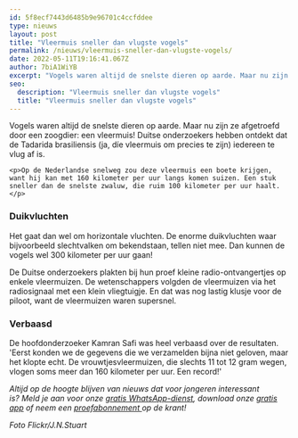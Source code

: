 ```yaml
---
id: 5f8ecf7443d6485b9e96701c4ccfddee
type: nieuws
layout: post
title: "Vleermuis sneller dan vlugste vogels"
permalink: /nieuws/vleermuis-sneller-dan-vlugste-vogels/
date: 2022-05-11T19:16:41.067Z
author: 7biA1WiYB
excerpt: "Vogels waren altijd de snelste dieren op aarde. Maar nu zijn ze afgetroefd door een zoogdier: een vleermuis! Duitse onderzoekers hebben ontdekt dat de Tadarida brasiliensis (ja, díe vleermuis om precies te zijn) iedereen te vlug af is.  "
seo:
  description: "Vleermuis sneller dan vlugste vogels"
  title: "Vleermuis sneller dan vlugste vogels"
---
```

Vogels waren altijd de snelste dieren op aarde. Maar nu zijn ze afgetroefd door een zoogdier: een vleermuis! Duitse onderzoekers hebben ontdekt dat de Tadarida brasiliensis (ja, díe vleermuis om precies te zijn) iedereen te vlug af is.  

    <p>Op de Nederlandse snelweg zou deze vleermuis een boete krijgen, want hij kan met 160 kilometer per uur langs komen suizen. Een stuk sneller dan de snelste zwaluw, die ruim 100 kilometer per uur haalt.</p>
<h3>Duikvluchten</h3>
<p>Het gaat dan wel om horizontale vluchten. De enorme duikvluchten waar bijvoorbeeld slechtvalken om bekendstaan, tellen niet mee. Dan kunnen de vogels wel 300 kilometer per uur gaan!</p>
<p>De Duitse onderzoekers plakten bij hun proef kleine radio-ontvangertjes op enkele vleermuizen. De wetenschappers volgden de vleermuizen via het radiosignaal met een klein vliegtuigje. En dat was nog lastig klusje voor de piloot, want de vleermuizen waren supersnel.</p>
<h3>Verbaasd</h3>
<p>De hoofdonderzoeker Kamran Safi was heel verbaasd over de resultaten. 'Eerst konden we de gegevens die we verzamelden bijna niet geloven, maar het klopte echt. De vrouwtjesvleermuizen, die slechts 11 tot 12 gram wegen, vlogen soms meer dan 160 kilometer per uur. Een record!'</p>
<p><em>Altijd op de hoogte blijven van nieuws dat voor jongeren interessant is? Meld je aan voor onze </em><a href="https://7dagen.netlify.app/whatsapp"><em>gratis WhatsApp-dienst</em></a><em>, download onze </em><a href="https://7dagen.netlify.app/app"><em>gratis app</em></a><em> of neem een </em><a href="https://abonneren.sevendays.nl/abonneren/abonnementen/ae/artikel"><em>proefabonnement </em></a><em>op de krant!</em></p>
<p><em>Foto Flickr/J.N.Stuart</em></p>  
